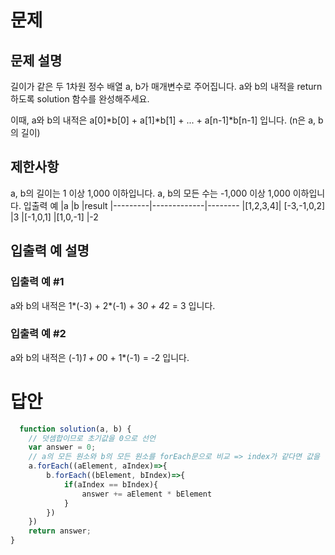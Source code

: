 # 문제
## 문제 설명
길이가 같은 두 1차원 정수 배열 a, b가 매개변수로 주어집니다. a와 b의 내적을 return 하도록 solution 함수를 완성해주세요.

이때, a와 b의 내적은 a[0]*b[0] + a[1]*b[1] + ... + a[n-1]*b[n-1] 입니다. (n은 a, b의 길이)

## 제한사항
a, b의 길이는 1 이상 1,000 이하입니다.
a, b의 모든 수는 -1,000 이상 1,000 이하입니다.
입출력 예
|a	      |b	          |result
|---------|-------------|--------
|[1,2,3,4]|	[-3,-1,0,2]	|3
|[-1,0,1]	|[1,0,-1]	    |-2

## 입출력 예 설명

### 입출력 예 #1

a와 b의 내적은 1*(-3) + 2*(-1) + 3*0 + 4*2 = 3 입니다.

### 입출력 예 #2

a와 b의 내적은 (-1)*1 + 0*0 + 1*(-1) = -2 입니다.

# 답안
```javascript  
  function solution(a, b) {
    // 덧셈합이므로 초기값을 0으로 선언
    var answer = 0;
    // a의 모든 원소와 b의 모든 원소를 forEach문으로 비교 => index가 같다면 값을 곱해서 더함
    a.forEach((aElement, aIndex)=>{
        b.forEach((bElement, bIndex)=>{
            if(aIndex == bIndex){
                answer += aElement * bElement
            }
        })
    })
    return answer;
}
```
